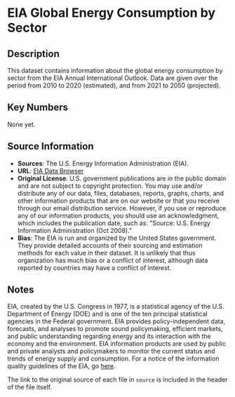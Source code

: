 
# EIA Global Energy Consumption by Sector

## Description 
This dataset contains information about the global energy consumption by sector from the EIA Annual International Outlook. Data are given over the period from 2010 to 2020 (estimated), and from 2021 to 2050 (projected).


## Key Numbers
None yet.

## Source Information
* **Sources**: The U.S. Energy Information Administration (EIA).
* **URL**: [EIA Data Browser](https://www.eia.gov/outlooks/aeo/data/browser/) 
* **Original License**: U.S. government publications are in the public domain and are not subject to copyright protection. You may use and/or distribute any of our data, files, databases, reports, graphs, charts, and other information products that are on our website or that you receive through our email distribution service. However, if you use or reproduce any of our information products, you should use an acknowledgment, which includes the publication date, such as: "Source: U.S. Energy Information Administration (Oct 2008)."
* **Bias**: The EIA is run and organized by the United States government. They provide detailed
accounts of their sourcing and estimation methods for each value in their dataset. It is unlikely
that thus organization has much bias or a conflict of interest, although data reported by countries may have a conflict of interest.

## Notes

EIA, created by the U.S. Congress in 1977, is a statistical agency of the U.S. Department of Energy (DOE) and is one of the ten principal statistical agencies in the Federal government. EIA provides policy-independent data, forecasts, and analyses to promote sound policymaking, efficient markets, and public understanding regarding energy and its interaction with the economy and the environment. EIA information products are used by public and private analysts and policymakers to monitor the current status and trends of energy supply and consumption. For a notice of the information quality guidelines of the EIA, go [here](https://www.eia.gov/about/information_quality_guidelines.php).

The link to the original source of each file in `source` is included in the header of the file itself.

